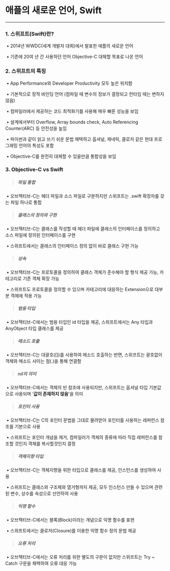 # 애플의 새로운 언어, Swift

---

### 1. 스위프트(Swift)란?

​	• 2014년 WWDC(세계 개발자 대회)에서 발표한 애플의 새로운 언어

​	• 기존에 20여 년 간 사용하던 언어 Objective-C 대체할 목표로 나온 언어

### 2. 스위프트의 특징

​	• App Performance와 Developer Productivity 모두 높은 위치함

​	• 기본적으로 정적 바인딩 언어 (컴파일 때 변수의 정보가 결정되고 런타임 때는 변하지않음)

​	• 컴파일러에서 제공하는 코드 최적화기를 사용해 매우 빠른 성능을 보임

​	• 설계에서부터 Overflow, Array bounds check, Auto Referencing Counter(ARC) 등 안전성을 높임

​	• 파이썬과 같이 읽고 쓰기 쉬운 문법 채택하고 옵셔널, 제네릭, 클로저 같은 현대 프로그래밍 언어의 특성도 포함

​	• Objective-C를 완전히 대체할 수 있을만큼 통합성을 보임

### 3. Objective-C vs Swift

> ##### 파일 통합

​	• 오브젝티브-C는 헤더 파일과 소스 파일로 구분하지만 스위프트는 .swift 확장자를 갖는 파일 하나로 통합

> ##### 클래스의 정의와 구현

​	• 오브젝티브-C는 클래스를 작성할 때 헤더 파일에 클래스의 인터페이스를 정의하고 소스 파일에 정의된 인터페이스를 구현

​	• 스위프트에서는 클래스의 인터페이스 정의 없이 바로 클래스 구현 가능

> ##### 상속

​	• 오브젝티브-C는 프로토콜을 정의하여 클래스 객체가 준수해야 할 형식 제공 가능, 카테고리로 기존 객체 확장 가능

​	• 스위프트도 프로토콜을 정의할 수 있으며 카테고리에 대응하는 Extension으로 대부분 객체에 적용 가능

> ##### 범용 타입

​	• 오브젝티브-C에서는 범용 타입인 id 타입을 제공, 스위프트에서는 Any 타입과 AnyObject 타입 클래스를 제공

> ##### 메소드 호출

​	• 오브젝티브-C는 대괄호([])를 사용하여 메소드 호출하는 반면, 스위프트는 괄호없이 객체와 메소드 사이는 점(.)을 통해 연결함

> ##### nil의 의미

​	• 오브젝티브-C에서는 객체의 빈 참조에 사용되지만, 스위프트는 옵셔널 타입 기본값으로 사용되며 '**값이 존재하지 않음**'을 의미

> ##### 포인터 사용

​	• 오브젝티브-C는 C의 포인터 문법을 그대로 물려받아 포인터를 사용하는 레퍼런스 참조를 기본으로 사용

​	• 스위프트는 포인터 개념을 제거, 컴파일러가 객체의 종류에 따라 직접 레퍼런스를 참조할 것인지 객체를 복사할것인지 결정

> ##### 객체지향 타입

​	• 오브젝티브-C는 객체지향을 위한 타입으로 클래스를 제공, 인스턴스를 생성하여 사용

​	• 스위프트는 클래스와 구조체와 열거형까지 제공, 모두 인스턴스 만들 수 있으며 관련된 변수, 상수를 속성으로 선언하여 사용

> ##### 익명 함수

​	• 오브젝티브-C에서는 블록(Block)이라는 개념으로 익명 함수를 표현

​	• 스위프트에서는 클로저(Closure)를 이용한 익명 함수 정의 문법 제공

> ##### 오류 처리

​	• 오브젝티브-C에서는 오류 처리를 위한 별도의 구문이 없지만 스위프트는 Try ~ Catch 구문을 채택하여 오류 대응 가능
